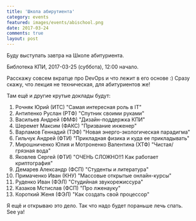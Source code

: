 ```yaml
---
title: 'Школа абирутиента'
category: events
featured: images/events/abischool.png
date: 2017-03-24
comments: true
layout: post
---
```


Буду выступать завтра на Школе абитуриента.

Библотека КПИ, 2017-03-25 (суббота), 12:00 начало.

Расскажу совсем вкратце про DevOps и что лежит в его основе :) Сразу скажу, что лекция не техническая, для абитуриентов же!

Там ещё и другие крутые доклады будут:

1. Рочняк Юрий (ИТС) "Самая интересная роль в IT" 
2. Антипенко Руслан (РТФ) "Спутник своими руками" 
3. Васильев Андрей (ФМФ) "Дизайн-поддержка КПИ" 
4. Шеремет Максим (ФАКС) "Призвание инженер" 
5. Варламов Геннадий (ТЭФ) "Новая энерго-экологическая парадигма" 
6. Гильчук Андрей (ФТИ) "Прикладная физика и куда ее прикладывать" 
7. Мирошниченко Юлия и Мотроненко Валентина (ХТФ) "Чистая/грязная вода" 
8. Яковлев Сергей (ФТИ) "ОЧЕНЬ СЛОЖНО!!1 Как работает криптография" 
9. Демарев Александр (ФСП) "Студенты и литература" 
10. Примаченко Иван (КНУ) "Массовые открытые онлайн-курсы" 
11. Руденко Иван (ФЭЛ) "Студийная звукорежиссура" 
12. Казаков Мстислав (ФСП) "Про лженауку" 
13. Короткий Женя (ФЭЛ) "Как создать свой процессор" 

Я ещё и открываю это дело. Так что надо будет пораньше лечь спать. See ya!

